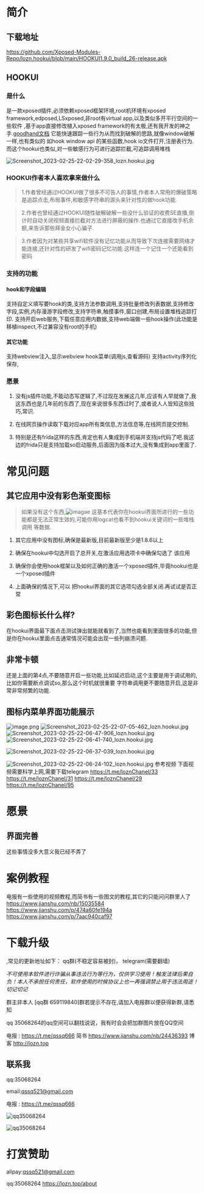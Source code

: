 # 简介
## 下载地址
https://github.com/Xposed-Modules-Repo/lozn.hookui/blob/main/HOOKUI1.9.0_build_26-release.apk

## HOOKUI
### 是什么
是一款xposed插件,必须依赖xposed框架环境,root机环境有xposed framework,edposed,LSxposed,非root有virtual app,以及类似多开平行空间的一些软件 ,基于app直接修改植入xposed framework的有太极,还有我开发的神之手.[goodhand文档](http://goodhand.robot.top)
它能快速跟踪一些行为从而找到破解的思路,就像window破解一样,也有类似的 如hook window api 的某些函数,hook io文件打开,注册表行为.而这个hookui也类似,对一些敏感行为可进行追踪拦截,可追踪调用堆栈

![Screenshot_2023-02-25-22-02-29-358_lozn.hookui.jpg](https://upload-images.jianshu.io/upload_images/2815884-85b290b1580b5c66.jpg?imageMogr2/auto-orient/strip%7CimageView2/2/w/1240)

### HOOKUI作者本人喜欢拿来做什么
> 1.作者曾经通过HOOKUI做了很多不可告人的事情,作者本人常用的爆破策略是追踪点击,布局事件,和敏感字符串的源头来针对性的做hook功能.

> 2.作者也曾经通过HOOKUI随性破解破解一些没什么验证的收费SE直播,倒计时自动关闭视频直接拦截对方法进行屏蔽的操作.也通过它直接改手机余额,来告诉那些拜金女小心骗子.

> 3.作者因为对某些共享wifi软件没有记忆功能从而导致下次连接需要网络才能连接,还针对性的研发了wifi密码记忆功能.这样连一个记住一个还能看到密码


### 支持的功能
#### hook和字段编辑
支持自定义填写要hook的类,支持方法参数调用,支持批量修改列表数据,支持修改字段,实例,内存漫游字段修改,支持字符串,触摸事件,窗口创建,布局设置堆栈追踪打印.
支持开启web服务,下载任意应用内数据,支持web端做一些hook操作(此功能是移植inspect,不过兼容没有root的手机)
#### 其它功能
支持webview注入,显示webview hook菜单(调用js,查看源码)
支持activity序列化保存,

### 愿景

1. 没有js插件功能,不能动态写逻辑了,不过现在发展这几年,应该有人早就做了,我这东西也是几年前的东西了,现在来说很多东西过时了,或者说人人皆知这些技巧,常识.

2. 在线网页操作读取下载对应app所有类信息,方法信息等,在线网页提交控制.

3. 特别是还有frida这样的东西,肯定也有人集成到手机端并支持js代码了吧.我这边的frida只是支持加载so启动服务,后面因为版本过大,没有集成到app里面了.
# 常见问题
## 其它应用中没有彩色渐变图标
> 如果没有这个东西,![imagae](https://upload-images.jianshu.io/upload_images/2815884-946579098788098f.jpg?imageMogr2/auto-orient/strip|imageView2/2/w/191/format/jpg) 这基本代表你在hookui界面所进行的一些功能都是无法正常生效的,可能你用logcat也看不到hookui关键词的一些堆栈调用 等数据.

1. 其它应用中没有图标,确保是最新版,目前最新版至少是1.8.6以上

2. 确保在hookui中勾选开启了总开关,在激活应用选项卡中确保勾选了 该应用

3. 确保你会使用hook框架以及如何正确的激活一个xposed插件,毕竟hookui也是一个xposed插件

4. 上面确保的情况下,可以 把hookui界面的其它选项勾选全部关闭.再试试是否正常
## 彩色图标长什么样?
在hookui界面最下面点击测试弹出就能就看到了,当然也能看到里面很多的功能,但是你在hookui里面点击通常情况可能会出现一些列崩溃问题.
## 非常卡顿
还是上面的第4点,不要随意开启一些功能,比如延迟启动,这个主要是用于调试用的,比如你需要断点调试so,那么这个时机就很重要
字符串调用更不要随意开启,这是非常非常频繁的功能.


## 图标内菜单界面功能展示
![image.png](https://upload-images.jianshu.io/upload_images/2815884-64d6a94fa71924c9.png?imageMogr2/auto-orient/strip%7CimageView2/2/w/1240)
![Screenshot_2023-02-25-22-07-05-462_lozn.hookui.jpg](https://upload-images.jianshu.io/upload_images/2815884-29895ea4fb76f901.jpg?imageMogr2/auto-orient/strip%7CimageView2/2/w/1240)
![Screenshot_2023-02-25-22-06-47-906_lozn.hookui.jpg](https://upload-images.jianshu.io/upload_images/2815884-bd780998ab36cb9f.jpg?imageMogr2/auto-orient/strip%7CimageView2/2/w/1240)
![Screenshot_2023-02-25-22-06-41-740_lozn.hookui.jpg](https://upload-images.jianshu.io/upload_images/2815884-685075dfb7574103.jpg?imageMogr2/auto-orient/strip%7CimageView2/2/w/1240)

![Screenshot_2023-02-25-22-06-37-039_lozn.hookui.jpg](https://upload-images.jianshu.io/upload_images/2815884-a24a257ae32fc1d1.jpg?imageMogr2/auto-orient/strip%7CimageView2/2/w/1240)

![Screenshot_2023-02-25-22-06-24-102_lozn.hookui.jpg](https://upload-images.jianshu.io/upload_images/2815884-f66a2495457d7f9f.jpg?imageMogr2/auto-orient/strip%7CimageView2/2/w/1240)
参考视频
下面视频需要科学上网,需要下载telegram
https://t.me/loznChanel/33
https://t.me/loznChanel/31
https://t.me/loznChanel/29
https://t.me/loznChanel/95
# 愿景
## 界面完善
这些事情没多大意义我已经不弄了

# 案例教程
电报有一些使用的视频教程,而简书有一些图文的教程,其它的只能问问群里人了
https://www.jianshu.com/nb/15035584
https://www.jianshu.com/p/474a60fe194a
https://www.jianshu.com/p/7aac940caf97

# 下载升级

,常见的更新地址如下：
qq群(不稳定容易被封)， telegram(需要翻墙)

*不可使用本软件进行诈骗从事违法行为等行为，仅供学习使用！触发法律后果自负！本人不承担任何责任，软件使用的时候协议上也一再强调禁止用于违法用途！切记切记*

群主非本人
[qq群 659119840]群若提示不存在,请加入电报群以便获得新群,请悉知


qq 35068264的qq空间可以翻找说说，我有时会会把加群图片放在QQ空间

电报 : https://t.me/qssq666
简书 https://www.jianshu.com/nb/24436393
博客 http://lozn.top

## 联系我

qq:35068264

email:qssq521@gmail.com

电报 : https://t.me/qssq666



![qq35068264](pic/wechat.png)

![qq35068264](pic/qq.png)



# 打赏赞助

alipay:qssq521@gmail.com

qq:35068264
https://lozn.top/about
 

